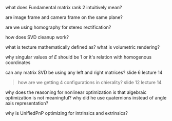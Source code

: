 what does Fundamental matrix rank 2 intuitively mean? 

are image frame and camera frame on the same plane?  

are we using homography for stereo rectification?

how does SVD cleanup work? 

what is texture mathematically defined as?
what is volumetric rendering? 

why singular values of $E$ should be 1 or it's relation with homogenous coordinates

can any matrix SVD be using any left and right  matrices? slide 6 lecture 14

>how are we getting 4 configurations in chierality? slide 12 lecture 14 

why does the reasoning for nonlinear optimization is that algebraic optimization is not meaningful? 
why did he use quaternions instead of angle axis representation?

why is UnifiedPnP optimizing for intrinsics and extrinsics? 